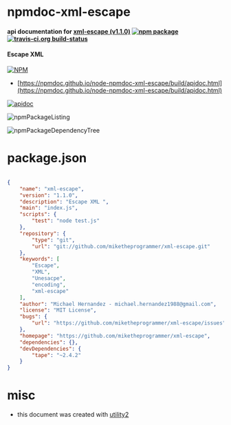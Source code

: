 # npmdoc-xml-escape

#### api documentation for  [xml-escape (v1.1.0)](https://github.com/miketheprogrammer/xml-escape)  [![npm package](https://img.shields.io/npm/v/npmdoc-xml-escape.svg?style=flat-square)](https://www.npmjs.org/package/npmdoc-xml-escape) [![travis-ci.org build-status](https://api.travis-ci.org/npmdoc/node-npmdoc-xml-escape.svg)](https://travis-ci.org/npmdoc/node-npmdoc-xml-escape)

#### Escape XML

[![NPM](https://nodei.co/npm/xml-escape.png?downloads=true&downloadRank=true&stars=true)](https://www.npmjs.com/package/xml-escape)

- [https://npmdoc.github.io/node-npmdoc-xml-escape/build/apidoc.html](https://npmdoc.github.io/node-npmdoc-xml-escape/build/apidoc.html)

[![apidoc](https://npmdoc.github.io/node-npmdoc-xml-escape/build/screenCapture.buildCi.browser.%252Ftmp%252Fbuild%252Fapidoc.html.png)](https://npmdoc.github.io/node-npmdoc-xml-escape/build/apidoc.html)

![npmPackageListing](https://npmdoc.github.io/node-npmdoc-xml-escape/build/screenCapture.npmPackageListing.svg)

![npmPackageDependencyTree](https://npmdoc.github.io/node-npmdoc-xml-escape/build/screenCapture.npmPackageDependencyTree.svg)



# package.json

```json

{
    "name": "xml-escape",
    "version": "1.1.0",
    "description": "Escape XML ",
    "main": "index.js",
    "scripts": {
        "test": "node test.js"
    },
    "repository": {
        "type": "git",
        "url": "git://github.com/miketheprogrammer/xml-escape.git"
    },
    "keywords": [
        "Escape",
        "XML",
        "Unesacpe",
        "encoding",
        "xml-escape"
    ],
    "author": "Michael Hernandez - michael.hernandez1988@gmail.com",
    "license": "MIT License",
    "bugs": {
        "url": "https://github.com/miketheprogrammer/xml-escape/issues"
    },
    "homepage": "https://github.com/miketheprogrammer/xml-escape",
    "dependencies": {},
    "devDependencies": {
        "tape": "~2.4.2"
    }
}
```



# misc
- this document was created with [utility2](https://github.com/kaizhu256/node-utility2)
